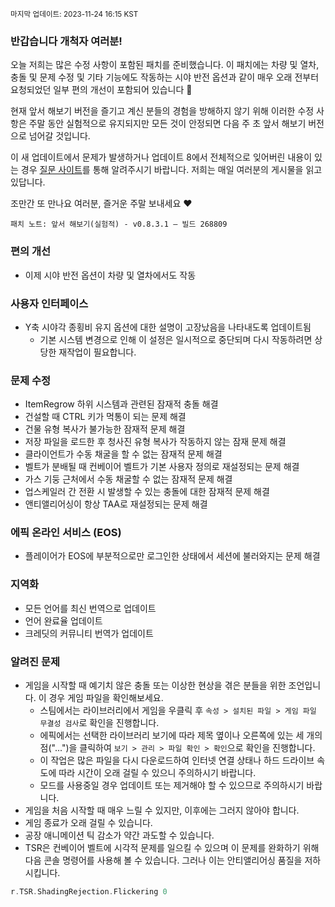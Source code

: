 <sup>마지막 업데이트: 2023-11-24 16:15 KST</sup>

### 반갑습니다 개척자 여러분!
오늘 저희는 많은 수정 사항이 포함된 패치를 준비했습니다. 이 패치에는 차량 및 열차, 충돌 및 문제 수정 및 기타 기능에도 작동하는 시야 반전 옵션과 같이 매우 오래 전부터 요청되었던 일부 편의 개선이 포함되어 있습니다 🙂

현재 앞서 해보기 버전을 즐기고 계신 분들의 경험을 방해하지 않기 위해 이러한 수정 사항은 주말 동안 실험적으로 유지되지만 모든 것이 안정되면 다음 주 초 앞서 해보기 버전으로 넘어갈 것입니다.

이 새 업데이트에서 문제가 발생하거나 업데이트 8에서 전체적으로 잊어버린 내용이 있는 경우 [질문 사이트](https://questions.satisfactorygame.com/)를 통해 알려주시기 바랍니다. 저희는 매일 여러분의 게시물을 읽고 있답니다.

조만간 또 만나요 여러분, 즐거운 주말 보내세요 ❤️

```
패치 노트: 앞서 해보기(실험적) - v0.8.3.1 – 빌드 268809
```

### 편의 개선
- 이제 시야 반전 옵션이 차량 및 열차에서도 작동

### 사용자 인터페이스
- Y축 시야각 종횡비 유지 옵션에 대한 설명이 고장났음을 나타내도록 업데이트됨
  - 기본 시스템 변경으로 인해 이 설정은 일시적으로 중단되며 다시 작동하려면 상당한 재작업이 필요합니다.

### 문제 수정
- ItemRegrow 하위 시스템과 관련된 잠재적 충돌 해결
- 건설할 때 CTRL 키가 먹통이 되는 문제 해결
- 건물 유형 복사가 불가능한 잠재적 문제 해결
- 저장 파일을 로드한 후 청사진 유형 복사가 작동하지 않는 잠재 문제 해결
- 클라이언트가 수동 채굴을 할 수 없는 잠재적 문제 해결
- 벨트가 분배될 때 컨베이어 벨트가 기본 사용자 정의로 재설정되는 문제 해결
- 가스 기둥 근처에서 수동 채굴할 수 없는 잠재적 문제 해결
- 업스케일러 간 전환 시 발생할 수 있는 충돌에 대한 잠재적 문제 해결
- 앤티앨리어싱이 항상 TAA로 재설정되는 문제 해결

### 에픽 온라인 서비스 (EOS)
- 플레이어가 EOS에 부분적으로만 로그인한 상태에서 세션에 불러와지는 문제 해결

### 지역화
- 모든 언어를 최신 번역으로 업데이트
- 언어 완료율 업데이트
- 크레딧의 커뮤니티 번역가 업데이트

### 알려진 문제
- 게임을 시작할 때 예기치 않은 충돌 또는 이상한 현상을 겪은 분들을 위한 조언입니다. 이 경우 게임 파일을 확인해보세요.
  - 스팀에서는 라이브러리에서 게임을 우클릭 후 `속성 > 설치된 파일 > 게임 파일 무결성 검사`로 확인을 진행합니다.
  - 에픽에서는 선택한 라이브러리 보기에 따라 제목 옆이나 오른쪽에 있는 세 개의 점("...")을 클릭하여 `보기 > 관리 > 파일 확인 > 확인`으로 확인을 진행합니다.
  - 이 작업은 많은 파일을 다시 다운로드하여 인터넷 연결 상태나 하드 드라이브 속도에 따라 시간이 오래 걸릴 수 있으니 주의하시기 바랍니다.
  - 모드를 사용중일 경우 업데이트 또는 제거해야 할 수 있으므로 주의하시기 바랍니다.
- 게임을 처음 시작할 때 매우 느릴 수 있지만, 이후에는 그러지 않아야 합니다.
- 게임 종료가 오래 걸릴 수 있습니다.
- 공장 애니메이션 틱 감소가 약간 과도할 수 있습니다.
- TSR은 컨베이어 벨트에 시각적 문제를 일으킬 수 있으며 이 문제를 완화하기 위해 다음 콘솔 명령어를 사용해 볼 수 있습니다. 그러나 이는 안티앨리어싱 품질을 저하시킵니다.
```cpp
r.TSR.ShadingRejection.Flickering 0
```